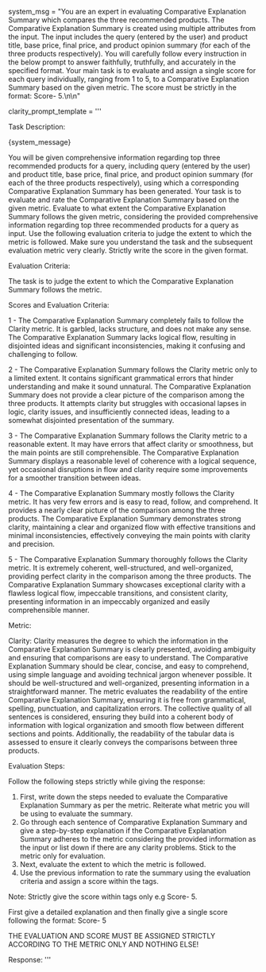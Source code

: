 system_msg = "You are an expert in evaluating Comparative Explanation Summary which compares the three recommended products. The Comparative Explanation Summary is created using multiple attributes from the input. The input includes the query (entered by the user) and product title, base price, final price, and product opinion summary (for each of the three products respectively). You will carefully follow every instruction in the below prompt to answer faithfully, truthfully, and accurately in the specified format. Your main task is to evaluate and assign a single score for each query individually, ranging from 1 to 5, to a Comparative Explanation Summary based on the given metric. The score must be strictly in the format: Score- <score>5</score>.\n\n"

clarity_prompt_template = '''

Task Description:

{system_message}

You will be given comprehensive information regarding top three recommended products for a query, including query (entered by the user) and product title, base price, final price, and product opinion summary (for each of the three products respectively), using which a corresponding Comparative Explanation Summary has been generated. Your task is to evaluate and rate the Comparative Explanation Summary based on the given metric. Evaluate to what extent the Comparative Explanation Summary follows the given metric, considering the provided comprehensive information regarding top three recommended products for a query as input. Use the following evaluation criteria to judge the extent to which the metric is followed. Make sure you understand the task and the subsequent evaluation metric very clearly. Strictly write the score in the given format.

Evaluation Criteria:

The task is to judge the extent to which the Comparative Explanation Summary follows the metric.


Scores and Evaluation Criteria:

<score>1</score> - The Comparative Explanation Summary completely fails to follow the Clarity metric. It is garbled, lacks structure, and does not make any sense. The Comparative Explanation Summary lacks logical flow, resulting in disjointed ideas and significant inconsistencies, making it confusing and challenging to follow.

<score>2</score> - The Comparative Explanation Summary follows the Clarity metric only to a limited extent. It contains significant grammatical errors that hinder understanding and make it sound unnatural. The Comparative Explanation Summary does not provide a clear picture of the comparison among the three products. It attempts clarity but struggles with occasional lapses in logic, clarity issues, and insufficiently connected ideas, leading to a somewhat disjointed presentation of the summary.

<score>3</score> - The Comparative Explanation Summary follows the Clarity metric to a reasonable extent. It may have errors that affect clarity or smoothness, but the main points are still comprehensible. The Comparative Explanation Summary displays a reasonable level of coherence with a logical sequence, yet occasional disruptions in flow and clarity require some improvements for a smoother transition between ideas.

<score>4</score> - The Comparative Explanation Summary mostly follows the Clarity metric. It has very few errors and is easy to read, follow, and comprehend. It provides a nearly clear picture of the comparison among the three products. The Comparative Explanation Summary demonstrates strong clarity, maintaining a clear and organized flow with effective transitions and minimal inconsistencies, effectively conveying the main points with clarity and precision.

<score>5</score> - The Comparative Explanation Summary thoroughly follows the Clarity metric. It is extremely coherent, well-structured, and well-organized, providing perfect clarity in the comparison among the three products. The Comparative Explanation Summary showcases exceptional clarity with a flawless logical flow, impeccable transitions, and consistent clarity, presenting information in an impeccably organized and easily comprehensible manner.

Metric:

Clarity: Clarity measures the degree to which the information in the Comparative Explanation Summary is clearly presented, avoiding ambiguity and ensuring that comparisons are easy to understand. The Comparative Explanation Summary should be clear, concise, and easy to comprehend, using simple language and avoiding technical jargon whenever possible. It should be well-structured and well-organized, presenting information in a straightforward manner. The metric evaluates the readability of the entire Comparative Explanation Summary, ensuring it is free from grammatical, spelling, punctuation, and capitalization errors. The collective quality of all sentences is considered, ensuring they build into a coherent body of information with logical organization and smooth flow between different sections and points. Additionally, the readability of the tabular data is assessed to ensure it clearly conveys the comparisons between three products.

Evaluation Steps:

Follow the following steps strictly while giving the response:

1. First, write down the steps needed to evaluate the Comparative Explanation Summary as per the metric. Reiterate what metric you will be using to evaluate the summary.
2. Go through each sentence of Comparative Explanation Summary and give a step-by-step explanation if the Comparative Explanation Summary adheres to the metric considering the provided information as the input or list down if there are any clarity problems. Stick to the metric only for evaluation.
3. Next, evaluate the extent to which the metric is followed.
4. Use the previous information to rate the summary using the evaluation criteria and assign a score within the <score></score> tags.

Note: Strictly give the score within <score></score> tags only e.g Score- <score>5</score>.


First give a detailed explanation and then finally give a single score following the format: Score- <score>5</score>

THE EVALUATION AND SCORE MUST BE ASSIGNED STRICTLY ACCORDING TO THE METRIC ONLY AND NOTHING ELSE!

Response:
'''